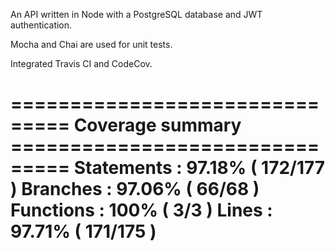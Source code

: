 An API written in Node with a PostgreSQL database and JWT authentication.

Mocha and Chai are used for unit tests.

Integrated Travis CI and CodeCov.

=============================== Coverage summary ===============================
Statements : 97.18% ( 172/177 )
Branches : 97.06% ( 66/68 )
Functions : 100% ( 3/3 )
Lines : 97.71% ( 171/175 )
================================================================================
